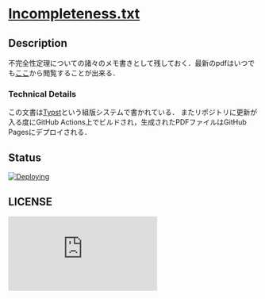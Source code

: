 # [Incompleteness.txt](https://sno2wman.github.io/incompleteness.txt/main.pdf)

## Description

不完全性定理についての諸々のメモ書きとして残しておく．最新のpdfはいつでも[ここ](https://sno2wman.github.io/incompleteness.txt/main.pdf)から閲覧することが出来る．

### Technical Details

この文書は[Typst](https://typst.app/)という組版システムで書かれている．
またリポジトリに更新が入る度にGitHub Actions上でビルドされ，生成されたPDFファイルはGitHub Pagesにデプロイされる．

## Status

[![Deploying](https://github.com/SnO2WMaN/incompleteness.txt/actions/workflows/gh-pages.yml/badge.svg)](https://github.com/SnO2WMaN/incompleteness.txt/actions/workflows/gh-pages.yml)

## LICENSE

[![GitHub](https://img.shields.io/github/license/sno2wman/incompleteness.txt?style=flat-square)](https://github.com/SnO2WMaN/incompleteness.txt/blob/main/LICENSE)
